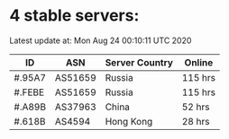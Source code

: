 # 4 stable servers:

Latest update at: Mon Aug 24 00:10:11 UTC 2020

| ID | ASN | Server Country | Online |
| -- | --- | -------------- | ------ |
| #.95A7 | AS51659 | Russia | 115 hrs |
| #.FEBE | AS51659 | Russia | 115 hrs |
| #.A89B | AS37963 | China | 52 hrs |
| #.618B | AS4594 | Hong Kong | 28 hrs |


